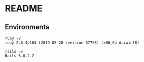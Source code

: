 # README

## Environments

```
ruby -v
ruby 2.6.4p104 (2019-08-28 revision 67798) [x86_64-darwin18]
```

```
rails -v
Rails 6.0.2.2
```
